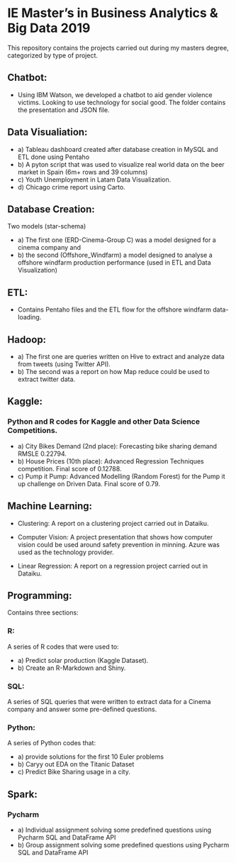 # IE Master’s in Business Analytics & Big Data 2019

This repository contains the projects carried out during my masters degree, categorized by type of project.

## Chatbot:

- Using IBM Watson, we developed a chatbot to aid gender violence victims. Looking to use technology for social good.
The folder contains the presentation and JSON file.

## Data Visualiation:

- a) Tableau dashboard created after database creation in MySQL and ETL done using Pentaho
- b) A pyton script that was used to visualize real world data on the beer market in Spain (6m+ rows and 39 columns)
- c) Youth Unemployment in Latam Data Visualization.
- d) Chicago crime report using Carto.

## Database Creation: 

Two models (star-schema)

- a) The first one (ERD-Cinema-Group C) was a model designed for a cinema company and
- b) the second (Offshore_Windfarm) a model designed to analyse a offshore windfarm production performance (used in ETL and Data Visualization)

## ETL: 

- Contains Pentaho files and the ETL flow for the offshore windfarm data-loading.

## Hadoop:

- a) The first one are queries written on Hive to extract and analyze data from tweets (using Twitter API).
- b) The second was a report on how Map reduce could be used to extract twitter data.

## Kaggle: 

### Python and R codes for Kaggle and other Data Science Competitions.

- a) City Bikes Demand (2nd place): Forecasting bike sharing demand RMSLE 0.22794.
- b) House Prices (10th place): Advanced Regression Techniques competition. Final score of 0.12788.
- c) Pump it Pump: Advanced Modelling (Random Forest) for the Pump it up challenge on Driven Data. Final score of 0.79.

## Machine Learning: 

- Clustering: A report on a clustering project carried out in Dataiku.

- Computer Vision: A project presentation that shows how computer vision could be used around safety prevention in minning. Azure was used as the technology provider.

- Linear Regression: A report on a regression project carried out in Dataiku.

## Programming: 

Contains three sections:

### R: 
A series of R codes that were used to: 
- a) Predict solar production (Kaggle Dataset).  
- b) Create an R-Markdown and Shiny.

### SQL: 
A series of SQL queries that were written to extract data for a Cinema company and answer some pre-defined questions.

### Python: 
A series of Python codes that: 
- a) provide solutions for the first 10 Euler problems  
- b) Caryy out EDA on the Titanic Dataset  
- c) Predict Bike Sharing usage in a city.

## Spark: 

### Pycharm

- a) Individual assignment solving some predefined questions using Pycharm SQL and DataFrame API
- b) Group assignment solving some predefined questions using Pycharm SQL and DataFrame API
